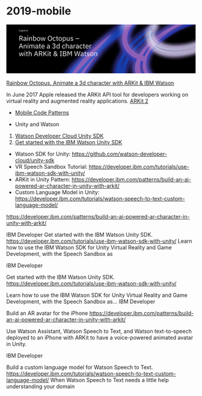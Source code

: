 # 2019-mobile

<img src="ARKit.png">


[Rainbow Octopus. Animate a 3d character with ARKit & IBM Watson](https://www.ibm.com/blogs/emerging-technology/rainbow-octopus/) 

In June 2017 Apple released the ARKit API tool for developers working on virtual reality and augmented reality applications.
[ARKit 2](https://developer.apple.com/arkit/)

* [Mobile Code Patterns](https://developer.ibm.com/patterns/category/mobile/)

* Unity and Watson

1. [Watson Developer Cloud Unity SDK](https://github.com/watson-developer-cloud/unity-sdk)
2. [Get started with the IBM Watson Unity SDK](https://developer.ibm.com/tutorials/use-ibm-watson-sdk-with-unity/)

* Watson SDK for Unity: https://github.com/watson-developer-cloud/unity-sdk
* VR Speech Sandbox Tutorial: https://developer.ibm.com/tutorials/use-ibm-watson-sdk-with-unity/
* ARKit in Unity Pattern: https://developer.ibm.com/patterns/build-an-ai-powered-ar-character-in-unity-with-arkit/
* Custom Language Model in Unity: https://developer.ibm.com/tutorials/watson-speech-to-text-custom-language-model/

https://developer.ibm.com/patterns/build-an-ai-powered-ar-character-in-unity-with-arkit/

IBM Developer
Get started with the IBM Watson Unity SDK. https://developer.ibm.com/tutorials/use-ibm-watson-sdk-with-unity/
Learn how to use the IBM Watson SDK for Unity Virtual Reality and Game Development, with the Speech Sandbox as

IBM Developer

Get started with the IBM Watson Unity SDK. https://developer.ibm.com/tutorials/use-ibm-watson-sdk-with-unity/

Learn how to use the IBM Watson SDK for Unity Virtual Reality and Game Development, with the Speech Sandbox as…
IBM Developer

Build an AR avatar for the iPhone https://developer.ibm.com/patterns/build-an-ai-powered-ar-character-in-unity-with-arkit/

Use Watson Assistant, Watson Speech to Text, and Watson text-to-speech deployed to an iPhone with ARKit to have a voice-powered animated avatar in Unity.

IBM Developer

Build a custom language model for Watson Speech to Text. https://developer.ibm.com/tutorials/watson-speech-to-text-custom-language-model/  When Watson Speech to Text needs a little help understanding your domain


